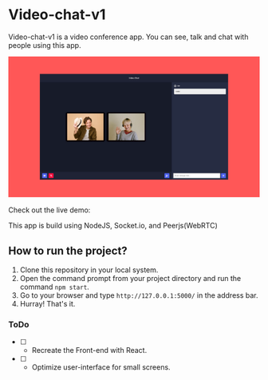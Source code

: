 # Video-chat-v1

Video-chat-v1 is a video conference app. You can see, talk and chat with people using this app.

![IMG](./video-chat.png)

Check out the live demo:

This app is build using NodeJS, Socket.io, and Peerjs(WebRTC)

## How to run the project?

1. Clone this repository in your local system.
2. Open the command prompt from your project directory and run the command `npm start`.
3. Go to your browser and type `http://127.0.0.1:5000/` in the address bar.
4. Hurray! That's it.

### ToDo

- [ ] - Recreate the Front-end with React.
- [ ] - Optimize user-interface for small screens.
